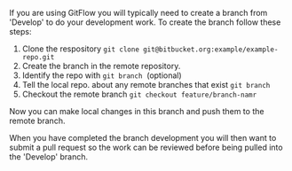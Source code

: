 If you are using GitFlow you will typically need to create a branch from 'Develop' to do your development work. To create the branch follow these steps:
<ol>
 	<li>Clone the respository <code class="EnlighterJSRAW" data-enlighter-language="shell">git clone git@bitbucket.org:example/example-repo.git</code></li>
 	<li>Create the branch in the remote repository.</li>
 	<li>Identify the repo with <code class="EnlighterJSRAW" data-enlighter-language="shell">git branch</code>  (optional)</li>
 	<li>Tell the local repo. about any remote branches that exist <code class="EnlighterJSRAW" data-enlighter-language="shell">git branch</code></li>
 	<li>Checkout the remote branch <code class="EnlighterJSRAW" data-enlighter-language="shell">git checkout feature/branch-namr</code></li>
</ol>
Now you can make local changes in this branch and push them to the remote branch.

When you have completed the branch development you will then want to submit a pull request so the work can be reviewed before being pulled into the 'Develop' branch.
